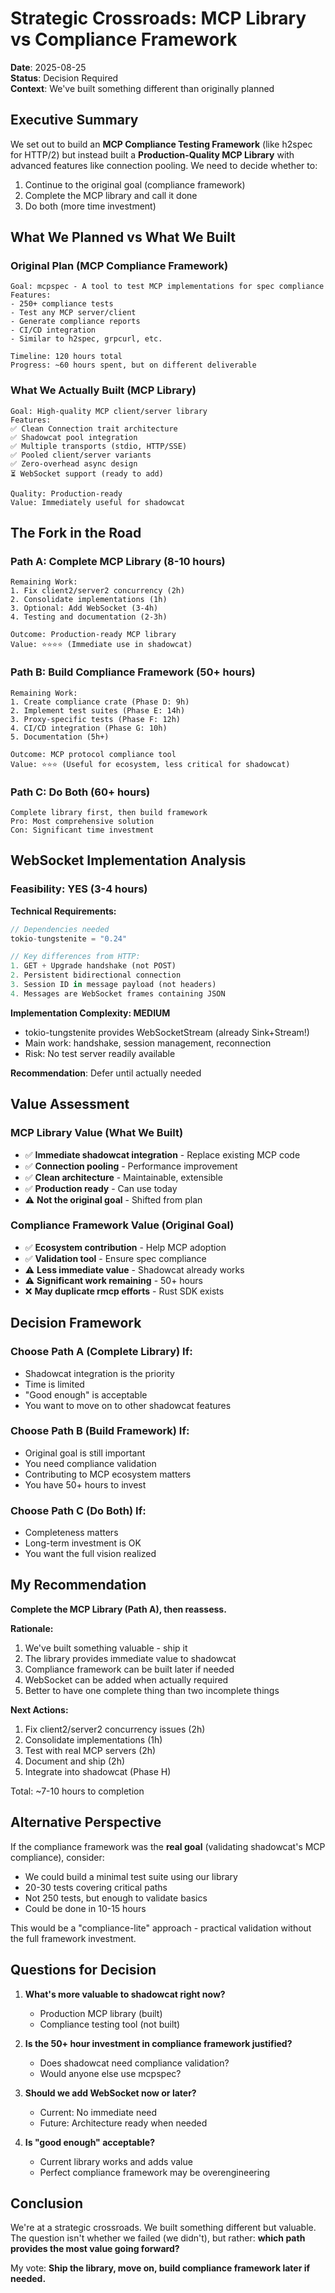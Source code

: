 # Strategic Crossroads: MCP Library vs Compliance Framework

**Date**: 2025-08-25  
**Status**: Decision Required  
**Context**: We've built something different than originally planned

## Executive Summary

We set out to build an **MCP Compliance Testing Framework** (like h2spec for HTTP/2) but instead built a **Production-Quality MCP Library** with advanced features like connection pooling. We need to decide whether to:
1. Continue to the original goal (compliance framework)
2. Complete the MCP library and call it done
3. Do both (more time investment)

## What We Planned vs What We Built

### Original Plan (MCP Compliance Framework)
```
Goal: mcpspec - A tool to test MCP implementations for spec compliance
Features:
- 250+ compliance tests
- Test any MCP server/client
- Generate compliance reports
- CI/CD integration
- Similar to h2spec, grpcurl, etc.

Timeline: 120 hours total
Progress: ~60 hours spent, but on different deliverable
```

### What We Actually Built (MCP Library)
```
Goal: High-quality MCP client/server library
Features:
✅ Clean Connection trait architecture
✅ Shadowcat pool integration  
✅ Multiple transports (stdio, HTTP/SSE)
✅ Pooled client/server variants
✅ Zero-overhead async design
⏳ WebSocket support (ready to add)

Quality: Production-ready
Value: Immediately useful for shadowcat
```

## The Fork in the Road

### Path A: Complete MCP Library (8-10 hours)
```
Remaining Work:
1. Fix client2/server2 concurrency (2h)
2. Consolidate implementations (1h)
3. Optional: Add WebSocket (3-4h)
4. Testing and documentation (2-3h)

Outcome: Production-ready MCP library
Value: ⭐⭐⭐⭐ (Immediate use in shadowcat)
```

### Path B: Build Compliance Framework (50+ hours)
```
Remaining Work:
1. Create compliance crate (Phase D: 9h)
2. Implement test suites (Phase E: 14h)
3. Proxy-specific tests (Phase F: 12h)
4. CI/CD integration (Phase G: 10h)
5. Documentation (5h+)

Outcome: MCP protocol compliance tool
Value: ⭐⭐⭐ (Useful for ecosystem, less critical for shadowcat)
```

### Path C: Do Both (60+ hours)
```
Complete library first, then build framework
Pro: Most comprehensive solution
Con: Significant time investment
```

## WebSocket Implementation Analysis

### Feasibility: YES (3-4 hours)

**Technical Requirements:**
```rust
// Dependencies needed
tokio-tungstenite = "0.24"

// Key differences from HTTP:
1. GET + Upgrade handshake (not POST)
2. Persistent bidirectional connection
3. Session ID in message payload (not headers)
4. Messages are WebSocket frames containing JSON
```

**Implementation Complexity: MEDIUM**
- tokio-tungstenite provides WebSocketStream (already Sink+Stream!)
- Main work: handshake, session management, reconnection
- Risk: No test server readily available

**Recommendation**: Defer until actually needed

## Value Assessment

### MCP Library Value (What We Built)
- ✅ **Immediate shadowcat integration** - Replace existing MCP code
- ✅ **Connection pooling** - Performance improvement
- ✅ **Clean architecture** - Maintainable, extensible
- ✅ **Production ready** - Can use today
- ⚠️ **Not the original goal** - Shifted from plan

### Compliance Framework Value (Original Goal)
- ✅ **Ecosystem contribution** - Help MCP adoption
- ✅ **Validation tool** - Ensure spec compliance
- ⚠️ **Less immediate value** - Shadowcat already works
- ⚠️ **Significant work remaining** - 50+ hours
- ❌ **May duplicate rmcp efforts** - Rust SDK exists

## Decision Framework

### Choose Path A (Complete Library) If:
- Shadowcat integration is the priority
- Time is limited
- "Good enough" is acceptable
- You want to move on to other shadowcat features

### Choose Path B (Build Framework) If:
- Original goal is still important
- You need compliance validation
- Contributing to MCP ecosystem matters
- You have 50+ hours to invest

### Choose Path C (Do Both) If:
- Completeness matters
- Long-term investment is OK
- You want the full vision realized

## My Recommendation

**Complete the MCP Library (Path A), then reassess.**

**Rationale:**
1. We've built something valuable - ship it
2. The library provides immediate value to shadowcat
3. Compliance framework can be built later if needed
4. WebSocket can be added when actually required
5. Better to have one complete thing than two incomplete things

**Next Actions:**
1. Fix client2/server2 concurrency issues (2h)
2. Consolidate implementations (1h)
3. Test with real MCP servers (2h)
4. Document and ship (2h)
5. Integrate into shadowcat (Phase H)

Total: ~7-10 hours to completion

## Alternative Perspective

If the compliance framework was the **real goal** (validating shadowcat's MCP compliance), consider:
- We could build a minimal test suite using our library
- 20-30 tests covering critical paths
- Not 250 tests, but enough to validate basics
- Could be done in 10-15 hours

This would be a "compliance-lite" approach - practical validation without the full framework investment.

## Questions for Decision

1. **What's more valuable to shadowcat right now?**
   - Production MCP library (built) 
   - Compliance testing tool (not built)

2. **Is the 50+ hour investment in compliance framework justified?**
   - Does shadowcat need compliance validation?
   - Would anyone else use mcpspec?

3. **Should we add WebSocket now or later?**
   - Current: No immediate need
   - Future: Architecture ready when needed

4. **Is "good enough" acceptable?**
   - Current library works and adds value
   - Perfect compliance framework may be overengineering

## Conclusion

We're at a strategic crossroads. We built something different but valuable. The question isn't whether we failed (we didn't), but rather: **which path provides the most value going forward?**

My vote: **Ship the library, move on, build compliance framework later if needed.**